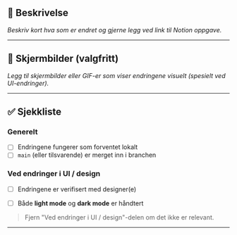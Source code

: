 ## 📝 Beskrivelse
_Beskriv kort hva som er endret og gjerne legg ved link til Notion oppgave._

---

## 📸 Skjermbilder (valgfritt)
_Legg til skjermbilder eller GIF-er som viser endringene visuelt (spesielt ved UI-endringer)._

___

## ✅ Sjekkliste

### Generelt
- [ ] Endringene fungerer som forventet lokalt
- [ ] `main` (eller tilsvarende) er merget inn i branchen

### Ved endringer i UI / design
- [ ] Endringene er verifisert med designer(e)
- [ ] Både **light mode** og **dark mode** er håndtert


> Fjern "Ved endringer i UI / design"-delen om det ikke er relevant.

---